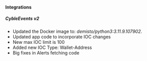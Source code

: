 #### Integrations

##### CybleEvents v2

- Updated the Docker image to: *demisto/python3:3.11.9.107902*.
- Updated app code to incorporate IOC changes
- New max IOC limit is 100
- Added new IOC Type: Wallet-Address
- Big fixes in Alerts fetching code
